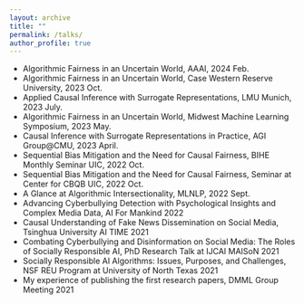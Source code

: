 ```yaml
---
layout: archive
title: ""
permalink: /talks/
author_profile: true
---
```

- Algorithmic Fairness in an Uncertain World, AAAI, 2024 Feb.
- Algorithmic Fairness in an Uncertain World, Case Western Reserve University, 2023 Oct.
- Applied Causal Inference with Surrogate Representations, LMU Munich, 2023 July.
- Algorithmic Fairness in an Uncertain World, Midwest Machine Learning Symposium, 2023 May.
- Causal Inference with Surrogate Representations in Practice, AGI Group@CMU, 2023 April.
- Sequential Bias Mitigation and the Need for Causal Fairness, BIHE Monthly Seminar UIC, 2022 Oct.
- Sequential Bias Mitigation and the Need for Causal Fairness, Seminar at Center for CBQB UIC, 2022 Oct.
- A Glance at Algorithmic Intersectionality, MLNLP, 2022 Sept.
- Advancing Cyberbullying Detection with Psychological Insights and Complex Media Data,
  AI For Mankind 2022
- Causal Understanding of Fake News Dissemination on Social Media,
  Tsinghua University AI TIME 2021
- Combating Cyberbullying and Disinformation on Social Media: The Roles of Socially Responsible AI,
  PhD Research Talk at IJCAI MAISoN 2021
- Socially Responsible AI Algorithms: Issues, Purposes, and Challenges,
  NSF REU Program at University of North Texas 2021
- My experience of publishing the first research papers,
  DMML Group Meeting 2021

